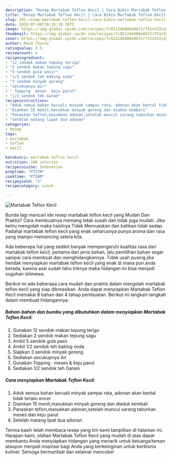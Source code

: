 ```yaml
---
description: "Resep Martabak Teflon Kecil | Cara Bikin Martabak Teflon Kecil Yang Paling Enak"
title: "Resep Martabak Teflon Kecil | Cara Bikin Martabak Teflon Kecil Yang Paling Enak"
slug: 281-resep-martabak-teflon-kecil-cara-bikin-martabak-teflon-kecil-yang-paling-enak
date: 2020-07-06T20:35:19.387Z
image: https://img-global.cpcdn.com/recipes/fc92124b888e0bf2/751x532cq70/martabak-teflon-kecil-foto-resep-utama.jpg
thumbnail: https://img-global.cpcdn.com/recipes/fc92124b888e0bf2/751x532cq70/martabak-teflon-kecil-foto-resep-utama.jpg
cover: https://img-global.cpcdn.com/recipes/fc92124b888e0bf2/751x532cq70/martabak-teflon-kecil-foto-resep-utama.jpg
author: Maud Chavez
ratingvalue: 3.5
reviewcount: 4
recipeingredient:
- "12 sendok makan tepung terigu"
- "2 sendok makan tepung sagu"
- "5 sendok gula pasir"
- "1/2 sendok teh baking soda"
- "3 sendok minyak goreng"
- "secukupnya Air"
- " Topping  meses  keju parut"
- "1/2 sendok teh Garam"
recipeinstructions:
- "Aduk semua bahan kecuali minyak sampai rata, adonan akan kental tidak terlalu encer"
- "Diamkan 15 menit,masukkan minyak goreng dan diaduk kembali"
- "Panaskan teflon,masukkan adonan,setelah muncul sarang taburkan meses dan keju parut"
- "Setelah matang lipat dua adonan"
categories:
- Resep
tags:
- martabak
- teflon
- kecil

katakunci: martabak teflon kecil 
nutrition: 196 calories
recipecuisine: Indonesian
preptime: "PT27M"
cooktime: "PT58M"
recipeyield: "2"
recipecategory: Lunch

---
```



![Martabak Teflon Kecil](https://img-global.cpcdn.com/recipes/fc92124b888e0bf2/751x532cq70/martabak-teflon-kecil-foto-resep-utama.jpg)

Bunda lagi mencari ide resep martabak teflon kecil yang Mudah Dan Praktis? Cara membuatnya memang tidak susah dan tidak juga mudah. Jika keliru mengolah maka hasilnya Tidak Memuaskan dan bahkan tidak sedap. Padahal martabak teflon kecil yang enak seharusnya punya aroma dan rasa yang mampu memancing selera kita.



Ada beberapa hal yang sedikit banyak mempengaruhi kualitas rasa dari martabak teflon kecil, pertama dari jenis bahan, lalu pemilihan bahan segar sampai cara membuat dan menghidangkannya. Tidak usah pusing jika hendak menyiapkan martabak teflon kecil yang enak di mana pun anda berada, karena asal sudah tahu triknya maka hidangan ini bisa menjadi suguhan istimewa.


Berikut ini ada beberapa cara mudah dan praktis dalam mengolah martabak teflon kecil yang siap dikreasikan. Anda dapat menyiapkan Martabak Teflon Kecil memakai 8 bahan dan 4 tahap pembuatan. Berikut ini langkah-langkah dalam membuat hidangannya.

<!--inarticleads1-->

##### Bahan-bahan dan bumbu yang dibutuhkan dalam menyiapkan Martabak Teflon Kecil:

1. Gunakan 12 sendok makan tepung terigu
1. Sediakan 2 sendok makan tepung sagu
1. Ambil 5 sendok gula pasir
1. Ambil 1/2 sendok teh baking soda
1. Siapkan 3 sendok minyak goreng
1. Sediakan secukupnya Air
1. Gunakan  Topping : meses &amp; keju parut
1. Sediakan 1/2 sendok teh Garam




<!--inarticleads2-->

##### Cara menyiapkan Martabak Teflon Kecil:

1. Aduk semua bahan kecuali minyak sampai rata, adonan akan kental tidak terlalu encer
1. Diamkan 15 menit,masukkan minyak goreng dan diaduk kembali
1. Panaskan teflon,masukkan adonan,setelah muncul sarang taburkan meses dan keju parut
1. Setelah matang lipat dua adonan




Terima kasih telah membaca resep yang tim kami tampilkan di halaman ini. Harapan kami, olahan Martabak Teflon Kecil yang mudah di atas dapat membantu Anda menyiapkan hidangan yang menarik untuk keluarga/teman ataupun menjadi inspirasi bagi Anda yang berkeinginan untuk berbisnis kuliner. Semoga bermanfaat dan selamat mencoba!
